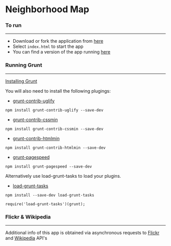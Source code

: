 # Neighborhood Map

### To run
---------------------------
- Download or fork the application from [here](https://github.com/AaronJuarez/neighborhood-map)
- Select ```index.html``` to start the app
- You can find a version of the app running [here](http://aaronjuarez.github.io/neighborhood-map/)

### Running Grunt
----------------------------
[Installing Grunt](http://gruntjs.com/getting-started)

You will also need to install the following plugings:

- [grunt-contrib-uglify](https://github.com/gruntjs/grunt-contrib-uglify)

```
npm install grunt-contrib-uglify --save-dev
```

- [grunt-contrib-cssmin](https://github.com/gruntjs/grunt-contrib-cssmin)

```
npm install grunt-contrib-cssmin --save-dev
```

- [grunt-contrib-htmlmin](https://github.com/gruntjs/grunt-contrib-htmlmin)

```
npm install grunt-contrib-htmlmin --save-dev
```

- [grunt-pagespeed](https://www.npmjs.com/package/grunt-pagespeed)

```
npm install grunt-pagespeed --save-dev
```

Alternatively use load-grunt-tasks to load your plugins.

- [load-grunt-tasks](https://github.com/sindresorhus/load-grunt-tasks)

```
npm install --save-dev load-grunt-tasks
```

```
require('load-grunt-tasks')(grunt);
```


### Flickr & Wikipedia
---------------------------------------
Additional info of this app is obtained via asynchronous requests to [Flickr](https://www.flickr.com/) and [Wikipedia](https://www.wikipedia.org/) API's
